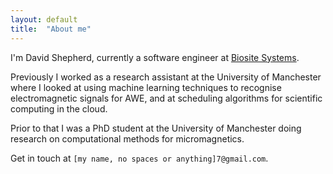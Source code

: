 ```yaml
---
layout: default
title:  "About me"
---
```


I'm David Shepherd, currently a software engineer at [Biosite Systems](http://www.biositesystems.co.uk/).

Previously I worked as a research assistant at the University of Manchester where I looked at using machine learning techniques to recognise electromagnetic signals for AWE, and at scheduling algorithms for scientific computing in the cloud.

Prior to that I was a PhD student at the University of Manchester doing research on computational methods for micromagnetics.

Get in touch at `[my name, no spaces or anything]7@gmail.com`.
